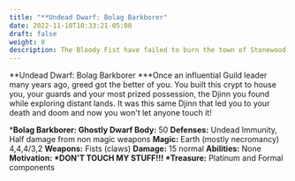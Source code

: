 ```yaml
---
title: "**Undead Dwarf: Bolag Barkborer"
date: 2022-11-10T10:33:21-05:00
draft: false
weight: 8
description: The Bloody Fist have failed to burn the town of Stonewood down by conventional means so now they play with a bigger Ace in their sleeve. People are wandering around with Pamphlets essentially reading Surrender or Burn.
---
```




**Undead Dwarf: Bolag Barkborer
***Once an influential Guild leader many years ago, greed got the better of you. You built this crypt to house you, your guards and your most prized possession, the Djinn you found while exploring distant lands. It was this same Djinn that led you to your death and doom and now you won't let anyone touch it!

***Bolag Barkborer: Ghostly Dwarf
Body:** 50
**Defenses:** Undead Immunity, Half damage from non magic weapons
**Magic:** Earth (mostly necromancy) 4,4,4/3,2
**Weapons:** Fists (claws)
**Damage:** 15 normal
**Abilities:** None
**Motivation: \*DON'T TOUCH MY STUFF!!!
\*Treasure:** Platinum and Formal components

